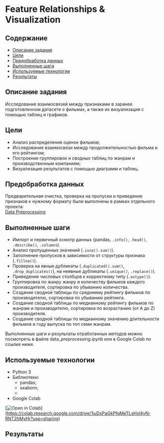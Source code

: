# Feature Relationships & Visualization

## Содержание
- [Описание задания](#описание-задания)
- [Цели](#цели)
- [Предобработка данных](#предобработка-данных)
- [Выполненные шаги](#выполненные-шаги)
- [Используемые технологии](#используемые-технологии)
- [Результаты](#результаты)

## Описание задания
Исследование взаимосвязей между признаками в заранее подготовленном датасете о фильмах, а также их визуализация с помощью таблиц и графиков.

## Цели
- Анализ распределения оценок фильмов;
- Исследование взаимосвязи между продолжительностью фильма и его рейтингом;
- Построение группировок и сводных таблиц по жанрам и производственным компаниям;
- Визуализация результатов с помощью диаграмм и таблиц.

## Предобработка данных
Предварительная очистка, проверка на пропуски и приведение признаков к нужному формату были выполнены в рамках отдельного проекта:  
[Data Preprocessing](../data_preprocessing)

## Выполненные шаги
- Импорт и первичный осмотр данных (pandas, `.info()`, `.head()`, `.describe()`, `.columns`).
- Анализ пропущенных значений (`.isna().sum()`).
- Заполнение пропусков в зависимости от структуры признака (`.fillna()`).
- Проверка на явные дубликаты (`.duplicated().sum()`, `.drop_duplicates()`), на неявные дубликаты (`.unique()`, `.replace()`).
- Приведение числовых столбцов к корректному типу (`.astype()`).
- Группировка по жанру жанру и количеству фильмов каждого производителя, сортировка по убыванию количества.
- Создание сводной таблицы по средниему рейтингу фильмов по производителю, сортировка по убыванию рейтинга.
- Создание сводной таблицы по медианному рейтингу фильмов по жанрам и производителю, сортировка по возрастанию (от A до Z) производителя.
- Создание сводной таблицы по медианному значению длительности фильмов и году выпуска по топ семи жанрам.

Выполненные шаги и результаты отработанных методов можно посмотреть в файле data_preprocessing.ipynb или в Google Colab по ссылке ниже.

## Используемые технологии
- Python 3
- Библиотеки:
  - pandas;
  - seaborn;
  - 
- Google Colab

[![Open in Colab](https://colab.research.google.com/assets/colab-badge.svg)]
(https://colab.research.google.com/drive/1iuDxPaGkPfqMeTLsHxl4yN-RNT2hMyHr?usp=sharing)

## Результаты
